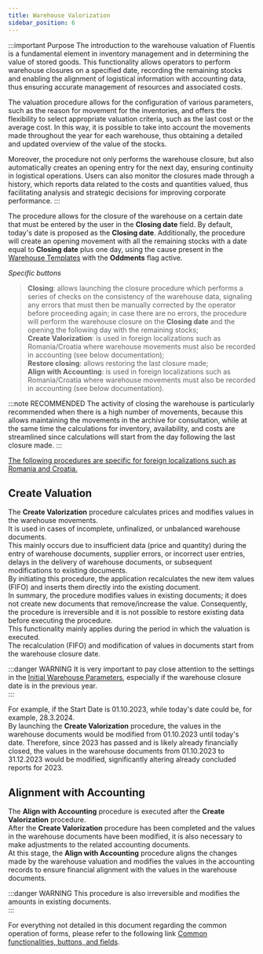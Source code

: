 ```yaml
---
title: Warehouse Valorization
sidebar_position: 6
---
```


:::important Purpose
The introduction to the warehouse valuation of Fluentis is a fundamental element in inventory management and in determining the value of stored goods. This functionality allows operators to perform warehouse closures on a specified date, recording the remaining stocks and enabling the alignment of logistical information with accounting data, thus ensuring accurate management of resources and associated costs.

The valuation procedure allows for the configuration of various parameters, such as the reason for movement for the inventories, and offers the flexibility to select appropriate valuation criteria, such as the last cost or the average cost. In this way, it is possible to take into account the movements made throughout the year for each warehouse, thus obtaining a detailed and updated overview of the value of the stocks.

Moreover, the procedure not only performs the warehouse closure, but also automatically creates an opening entry for the next day, ensuring continuity in logistical operations. Users can also monitor the closures made through a history, which reports data related to the costs and quantities valued, thus facilitating analysis and strategic decisions for improving corporate performance.
:::

The procedure allows for the closure of the warehouse on a certain date that must be entered by the user in the **Closing date** field.
By default, today's date is proposed as the **Closing date**.
Additionally, the procedure will create an opening movement with all the remaining stocks with a date equal to **Closing date** plus one day, using the cause present in the [Warehouse Templates](/docs/configurations/tables/logistics/warehouse-templates) with the **Oddments** flag active.

*Specific buttons*  
> **Closing**: allows launching the closure procedure which performs a series of checks on the consistency of the warehouse data, signaling any errors that must then be manually corrected by the operator before proceeding again; in case there are no errors, the procedure will perform the warehouse closure on the **Closing date** and the opening the following day with the remaining stocks;             
> **Create Valorization**: is used in foreign localizations such as Romania/Croatia where warehouse movements must also be recorded in accounting (see below documentation);      
> **Restore closing**: allows restoring the last closure made;     
> **Align with Accounting**: is used in foreign localizations such as Romania/Croatia where warehouse movements must also be recorded in accounting (see below documentation).

:::note RECOMMENDED
The activity of closing the warehouse is particularly recommended when there is a high number of movements, because this allows maintaining the movements in the archive for consultation, while at the same time the calculations for inventory, availability, and costs are streamlined since calculations will start from the day following the last closure made.
:::

<u>The following procedures are specific for foreign localizations such as Romania and Croatia.</u> 

## Create Valuation

The **Create Valorization** procedure calculates prices and modifies values in the warehouse movements.        
It is used in cases of incomplete, unfinalized, or unbalanced warehouse documents.     
This mainly occurs due to insufficient data (price and quantity) during the entry of warehouse documents, supplier errors, or incorrect user entries, delays in the delivery of warehouse documents, or subsequent modifications to existing documents.     
By initiating this procedure, the application recalculates the new item values (FIFO) and inserts them directly into the existing document.      
In summary, the procedure modifies values in existing documents; it does not create new documents that remove/increase the value. Consequently, the procedure is irreversible and it is not possible to restore existing data before executing the procedure.      
This functionality mainly applies during the period in which the valuation is executed.      
The recalculation (FIFO) and modification of values in documents start from the warehouse closure date.     

:::danger WARNING 
It is very important to pay close attention to the settings in the [Initial Warehouse Parameters](/docs/configurations/parameters/logistics/warehouse-initial-parameters/warehouse-parameters), especially if the warehouse closure date is in the previous year.       
:::

For example, if the Start Date is 01.10.2023, while today's date could be, for example, 28.3.2024.       
By launching the **Create Valorization** procedure, the values in the warehouse documents would be modified from 01.10.2023 until today's date. Therefore, since 2023 has passed and is likely already financially closed, the values in the warehouse documents from 01.10.2023 to 31.12.2023 would be modified, significantly altering already concluded reports for 2023.      

## Alignment with Accounting

The **Align with Accounting** procedure is executed after the **Create Valorization** procedure.        
After the **Create Valorization** procedure has been completed and the values in the warehouse documents have been modified, it is also necessary to make adjustments to the related accounting documents.        
At this stage, the **Align with Accounting** procedure aligns the changes made by the warehouse valuation and modifies the values in the accounting records to ensure financial alignment with the values in the warehouse documents.       

:::danger WARNING
This procedure is also irreversible and modifies the amounts in existing documents.        
:::

For everything not detailed in this document regarding the common operation of forms, please refer to the following link [Common functionalities, buttons, and fields](/docs/guide/common).